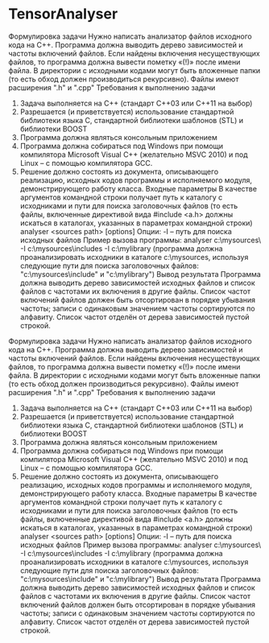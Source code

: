 # TensorAnalyser

Формулировка задачи
Нужно написать анализатор файлов исходного кода на С++. Программа должна выводить дерево
зависимостей и частоты включений файлов. Если найдены включения несуществующих файлов, то
программа должна вывести пометку «(!)» после имени файла.
В директории с исходными кодами могут быть вложенные папки (то есть обход должен
производиться рекурсивно). Файлы имеют расширения &quot;.h&quot; и &quot;.cpp&quot;
Требования к выполнению задачи
1. Задача выполняется на С++ (стандарт C++03 или C++11 на выбор)
2. Разрешается (и приветствуется) использование стандартной библиотеки языка С,
стандартной библиотеки шаблонов (STL) и библиотеки BOOST
3. Программа должна являться консольным приложением
4. Программа должна собираться под Windows при помощи компилятора Microsoft Visual C++
(желательно MSVC 2010) и под Linux – с помощью компилятора GCC.
5. Решение должно состоять из документа, описывающего реализацию, исходных кодов
программы и исполняемого модуля, демонстрирующего работу класса.
Входные параметры
В качестве аргументов командной строки получает путь к каталогу с исходниками и пути для
поиска заголовочных файлов (то есть файлы, включенные директивой вида #include &lt;a.h&gt;
должны искаться в каталогах, указанных в параметрах командной строки)
analyser &lt;sources path&gt; [options]
Опции:
-I – путь для поиска исходных файлов
Пример вызова программы:
analyser c:\mysources\ -I c:\mysources\includes -I c:\mylibrary
(программа должна проанализировать исходники в каталоге c:\mysources, используя следующие
пути для поиска заголовочных файлов: &quot;c:\mysources\include&quot; и &quot;c:\mylibrary&quot;)
Вывод результата
Программа должна выводить дерево зависимостей исходных файлов и список файлов с частотами
их включения в другие файлы.
Список частот включений файлов должен быть отсортирован в порядке убывания частоты; записи
с одинаковым значением частоты сортируются по алфавиту. Список частот отделён от дерева
зависимостей пустой строкой.

Формулировка задачи
Нужно написать анализатор файлов исходного кода на С++. Программа должна выводить дерево
зависимостей и частоты включений файлов. Если найдены включения несуществующих файлов, то
программа должна вывести пометку «(!)» после имени файла.
В директории с исходными кодами могут быть вложенные папки (то есть обход должен
производиться рекурсивно). Файлы имеют расширения &quot;.h&quot; и &quot;.cpp&quot;
Требования к выполнению задачи
1. Задача выполняется на С++ (стандарт C++03 или C++11 на выбор)
2. Разрешается (и приветствуется) использование стандартной библиотеки языка С,
стандартной библиотеки шаблонов (STL) и библиотеки BOOST
3. Программа должна являться консольным приложением
4. Программа должна собираться под Windows при помощи компилятора Microsoft Visual C++
(желательно MSVC 2010) и под Linux – с помощью компилятора GCC.
5. Решение должно состоять из документа, описывающего реализацию, исходных кодов
программы и исполняемого модуля, демонстрирующего работу класса.
Входные параметры
В качестве аргументов командной строки получает путь к каталогу с исходниками и пути для
поиска заголовочных файлов (то есть файлы, включенные директивой вида #include &lt;a.h&gt;
должны искаться в каталогах, указанных в параметрах командной строки)
analyser &lt;sources path&gt; [options]
Опции:
-I – путь для поиска исходных файлов
Пример вызова программы:
analyser c:\mysources\ -I c:\mysources\includes -I c:\mylibrary
(программа должна проанализировать исходники в каталоге c:\mysources, используя следующие
пути для поиска заголовочных файлов: &quot;c:\mysources\include&quot; и &quot;c:\mylibrary&quot;)
Вывод результата
Программа должна выводить дерево зависимостей исходных файлов и список файлов с частотами
их включения в другие файлы.
Список частот включений файлов должен быть отсортирован в порядке убывания частоты; записи
с одинаковым значением частоты сортируются по алфавиту. Список частот отделён от дерева
зависимостей пустой строкой.
